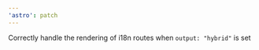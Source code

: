 ```yaml
---
'astro': patch
---
```


Correctly handle the rendering of i18n routes when `output: "hybrid"` is set
